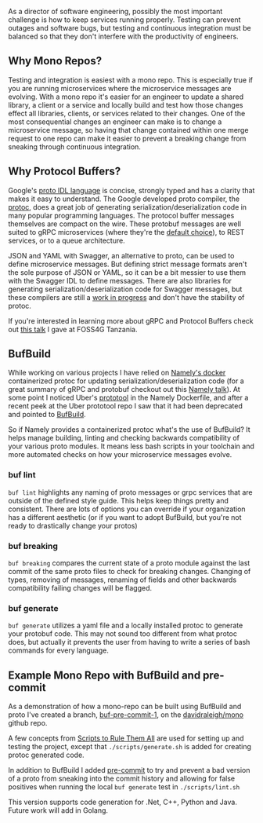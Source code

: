 As a director of software engineering, possibly the most important challenge is how to keep services running properly. Testing can prevent outages and software bugs, but testing and continuous integration must be balanced so that they don't interfere with the productivity of engineers. 

## Why Mono Repos?
Testing and integration is easiest with a mono repo. This is especially true if you are running microservices where the microservice messages are evolving. With a mono repo it's easier for an engineer to update a shared library, a client or a service and locally build and test how those changes effect all libraries, clients, or services related to their changes. One of the most consequential changes an engineer can make is to change a microservice message, so having that change contained within one merge request to one repo can make it easier to prevent a breaking change from sneaking through continuous integration.

## Why Protocol Buffers?
Google's [proto IDL language](https://developers.google.com/protocol-buffers) is concise, strongly typed and has a clarity that makes it easy to understand. The Google developed proto compiler, the [protoc](https://developers.google.com/protocol-buffers/docs/overview#cross-lang), does a great job of generating serialization/deserialization code in many popular programming languages. The protocol buffer messages themselves are compact on the wire. These protobuf messages are well suited to gRPC microservices (where they're the [default choice](https://grpc.io/docs/what-is-grpc/core-concepts/#service-definition)), to REST services, or to a queue architecture.


JSON and YAML with Swagger, an alternative to proto, can be used to define microservice messages. But defining strict message formats aren't the sole purpose of JSON or YAML, so it can be a bit messier to use them with the Swagger IDL to define messages. There are also libraries for generating serialization/deserialization code for Swagger messages, but these compilers are still a [work in progress](https://github.com/OpenAPITools/openapi-generator/issues/8892) and don't have the stability of protoc.

If you're interested in learning more about gRPC and Protocol Buffers check out [this talk](https://docs.google.com/presentation/d/1x9s_Kti24HubafpT5gfHGb2xqW6e6SUhbPc6caL0YXU/edit?usp=sharing) I gave at FOSS4G Tanzania.

## BufBuild
While working on various projects I have relied on [Namely's docker](https://github.com/namely/docker-protoc) containerized protoc for updating serialization/deserialization code (for a great summary of gRPC and protobuf checkout out this [Namely talk](https://www.youtube.com/watch?v=RoXT_Rkg8LA)). At some point I noticed Uber's [prototool](https://github.com/uber/prototool) in the Namely Dockerfile, and after a recent peek at the Uber prototool repo I saw that it had been deprecated and pointed to [BufBuild](https://github.com/bufbuild/buf). 

So if Namely provides a containerized protoc what's the use of BufBuild? It helps manage building, linting and checking backwards compatibility of your various proto modules. It means less bash scripts in your toolchain and more automated checks on how your microservice messages evolve. 

### buf lint
`buf lint` highlights any naming of proto messages or grpc services that are outside of the defined style guide. This helps keep things pretty and consistent. There are lots of options you can override if your organization has a different aesthetic (or if you want to adopt BufBuild, but you're not ready to drastically change your protos)

### buf breaking
`buf breaking` compares the current state of a proto module against the last commit of the same proto files to check for breaking changes. Changing of types, removing of messages, renaming of fields and other backwards compatibility failing changes will be flagged.  

### buf generate
`buf generate` utilizes a yaml file and a locally installed protoc to generate your protobuf code. This may not sound too different from what protoc does, but actually it prevents the user from having to write a series of bash commands for every language.

## Example Mono Repo with BufBuild and pre-commit
As a demonstration of how a mono-repo can be built using BufBuild and proto I've created a branch, [buf-pre-commit-1](https://github.com/davidraleigh/mono/tree/buf-pre-commit-1), on the [davidraleigh/mono](https://github.com/davidraleigh/mono) github repo. 

A few concepts from [Scripts to Rule Them All](https://github.blog/2015-06-30-scripts-to-rule-them-all/) are used for setting up and testing the project, except that `./scripts/generate.sh` is added for creating protoc generated code.

In addition to BufBuild I added [pre-commit](https://pre-commit.com/) to try and prevent a bad version of a proto from sneaking into the commit history and allowing for false positives when running the local `buf generate` test in `./scripts/lint.sh` 

This version supports code generation for .Net, C++, Python and Java. Future work will add in Golang. 

